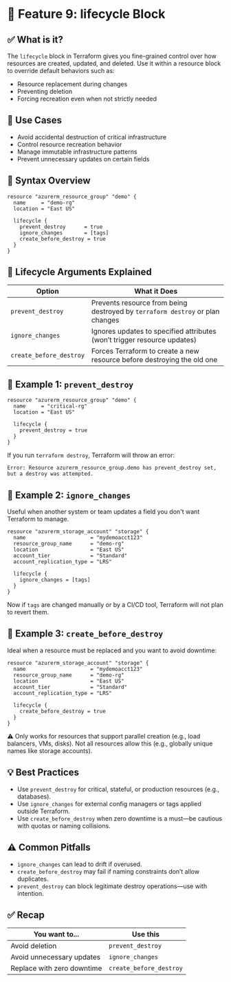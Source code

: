 # 🔄 Feature 9: lifecycle Block

## ✅ What is it?
The `lifecycle` block in Terraform gives you fine-grained control over how resources are created, updated, and deleted. Use it within a resource block to override default behaviors such as:
- Resource replacement during changes
- Preventing deletion
- Forcing recreation even when not strictly needed

## 🧰 Use Cases
- Avoid accidental destruction of critical infrastructure
- Control resource recreation behavior
- Manage immutable infrastructure patterns
- Prevent unnecessary updates on certain fields

## 🧪 Syntax Overview
```hcl
resource "azurerm_resource_group" "demo" {
  name     = "demo-rg"
  location = "East US"

  lifecycle {
    prevent_destroy      = true
    ignore_changes       = [tags]
    create_before_destroy = true
  }
}
```

## 📘 Lifecycle Arguments Explained

| Option                | What it Does                                                                 |
|-----------------------|------------------------------------------------------------------------------|
| `prevent_destroy`     | Prevents resource from being destroyed by `terraform destroy` or plan changes|
| `ignore_changes`      | Ignores updates to specified attributes (won’t trigger resource updates)     |
| `create_before_destroy`| Forces Terraform to create a new resource before destroying the old one      |

## 🧪 Example 1: `prevent_destroy`
```hcl
resource "azurerm_resource_group" "demo" {
  name     = "critical-rg"
  location = "East US"

  lifecycle {
    prevent_destroy = true
  }
}
```
If you run `terraform destroy`, Terraform will throw an error:
```
Error: Resource azurerm_resource_group.demo has prevent_destroy set, but a destroy was attempted.
```

## 🧪 Example 2: `ignore_changes`
Useful when another system or team updates a field you don't want Terraform to manage.
```hcl
resource "azurerm_storage_account" "storage" {
  name                     = "mydemoacct123"
  resource_group_name      = "demo-rg"
  location                 = "East US"
  account_tier             = "Standard"
  account_replication_type = "LRS"

  lifecycle {
    ignore_changes = [tags]
  }
}
```
Now if `tags` are changed manually or by a CI/CD tool, Terraform will not plan to revert them.

## 🧪 Example 3: `create_before_destroy`
Ideal when a resource must be replaced and you want to avoid downtime:
```hcl
resource "azurerm_storage_account" "storage" {
  name                     = "mydemoacct123"
  resource_group_name      = "demo-rg"
  location                 = "East US"
  account_tier             = "Standard"
  account_replication_type = "LRS"

  lifecycle {
    create_before_destroy = true
  }
}
```
⚠️ Only works for resources that support parallel creation (e.g., load balancers, VMs, disks). Not all resources allow this (e.g., globally unique names like storage accounts).

## 💡 Best Practices
- Use `prevent_destroy` for critical, stateful, or production resources (e.g., databases).
- Use `ignore_changes` for external config managers or tags applied outside Terraform.
- Use `create_before_destroy` when zero downtime is a must—be cautious with quotas or naming collisions.

## ⚠️ Common Pitfalls
- `ignore_changes` can lead to drift if overused.
- `create_before_destroy` may fail if naming constraints don’t allow duplicates.
- `prevent_destroy` can block legitimate destroy operations—use with intention.

## ✅ Recap

| You want to...           | Use this                |
|--------------------------|------------------------|
| Avoid deletion           | `prevent_destroy`      |
| Avoid unnecessary updates| `ignore_changes`       |
| Replace with zero downtime| `create_before_destroy`|

